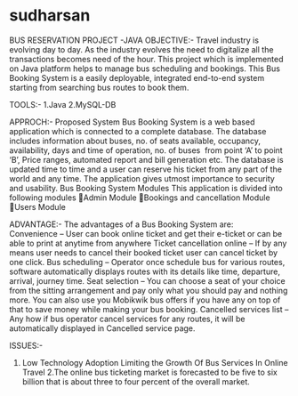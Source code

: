 # sudharsan

BUS RESERVATION PROJECT -JAVA
OBJECTIVE:-
Travel industry is evolving day to day. As the industry evolves the need to digitalize all the transactions becomes need of the hour. This project which is implemented on Java platform helps to manage bus scheduling and bookings. This Bus Booking System is a easily deployable, integrated end-to-end system starting from searching bus routes to book them.

TOOLS:-
1.Java
2.MySQL-DB

APPROCH:-
Proposed System
Bus Booking System is a web based application which is connected to a complete database. The database includes information about buses, no. of seats available, occupancy, availability, days and time of operation, no. of buses  from point ‘A’ to point ‘B’, Price ranges, automated report and bill generation etc.
The database is updated time to time and a user can reserve his ticket from any part of the world and any time.
The application gives utmost importance to security and usability.
Bus Booking System Modules
This application is divided into following modules
Admin Module
Bookings and cancellation Module
Users Module


ADVANTAGE:-
The advantages of a Bus Booking System are:
Convenience – User can book online ticket and get their e-ticket or can be able to print at anytime from anywhere
Ticket cancellation online – If by any means user needs to cancel their booked ticket user can cancel ticket by one click.
Bus scheduling – Operator once schedule bus for various routes, software automatically displays routes with its details like time, departure, arrival, journey time.
Seat selection – You can choose a seat of your choice from the sitting arrangement and pay only what you should pay and nothing more. You can also use you Mobikwik bus offers if you have any on top of that to save money while making your bus booking.
Cancelled services list – Any how if bus operator cancel services for any routes, it will be automatically displayed in Cancelled service page.

ISSUES:-
1. Low Technology Adoption Limiting the Growth Of Bus Services In Online Travel
2.The online bus ticketing market is forecasted to be five to six billion that is about three to four percent of the overall market.
